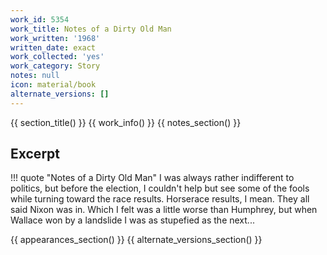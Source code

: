 ```yaml
---
work_id: 5354
work_title: Notes of a Dirty Old Man
work_written: '1968'
written_date: exact
work_collected: 'yes'
work_category: Story
notes: null
icon: material/book
alternate_versions: []
---
```


{{ section_title() }}
{{ work_info() }}
{{ notes_section() }}
## Excerpt
!!! quote "Notes of a Dirty Old Man"
    I was always rather indifferent to politics, but before the election, I couldn't help but see some of the fools while turning toward the race results. Horserace results, I mean.
    They all said Nixon was in. Which I felt was a little worse than Humphrey, but when Wallace won by a landslide I was as stupefied as the next...

{{ appearances_section() }}
{{ alternate_versions_section() }}